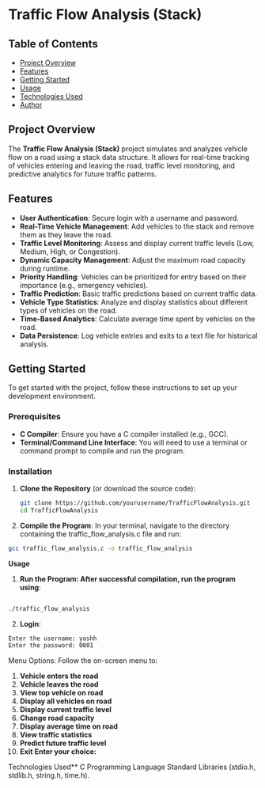 # Traffic Flow Analysis (Stack)

## Table of Contents
- [Project Overview](#project-overview)
- [Features](#features)
- [Getting Started](#getting-started)
- [Usage](#usage)
- [Technologies Used](#technologies-used)
- [Author](#author)

## Project Overview
The **Traffic Flow Analysis (Stack)** project simulates and analyzes vehicle flow on a road using a stack data structure. It allows for real-time tracking of vehicles entering and leaving the road, traffic level monitoring, and predictive analytics for future traffic patterns.

## Features
- **User Authentication**: Secure login with a username and password.
- **Real-Time Vehicle Management**: Add vehicles to the stack and remove them as they leave the road.
- **Traffic Level Monitoring**: Assess and display current traffic levels (Low, Medium, High, or Congestion).
- **Dynamic Capacity Management**: Adjust the maximum road capacity during runtime.
- **Priority Handling**: Vehicles can be prioritized for entry based on their importance (e.g., emergency vehicles).
- **Traffic Prediction**: Basic traffic predictions based on current traffic data.
- **Vehicle Type Statistics**: Analyze and display statistics about different types of vehicles on the road.
- **Time-Based Analytics**: Calculate average time spent by vehicles on the road.
- **Data Persistence**: Log vehicle entries and exits to a text file for historical analysis.

## Getting Started
To get started with the project, follow these instructions to set up your development environment.

### Prerequisites
- **C Compiler**: Ensure you have a C compiler installed (e.g., GCC).
- **Terminal/Command Line Interface**: You will need to use a terminal or command prompt to compile and run the program.

### Installation
1. **Clone the Repository** (or download the source code):
   ```bash
   git clone https://github.com/yourusername/TrafficFlowAnalysis.git
   cd TrafficFlowAnalysis

2. **Compile the Program**: In your terminal, navigate to the directory containing the traffic_flow_analysis.c file and run:
```bash
gcc traffic_flow_analysis.c -o traffic_flow_analysis
```
**Usage**

1. **Run the Program: After successful compilation, run the program using**:
```bash

./traffic_flow_analysis
```
2. **Login**:
```bash
Enter the username: yashh
Enter the password: 0001
```
Menu Options: Follow the on-screen menu to:

1. **Vehicle enters the road**
2. **Vehicle leaves the road**
3. **View top vehicle on road**
4. **Display all vehicles on road**
5. **Display current traffic level**
6. **Change road capacity**
7. **Display average time on road**
8. **View traffic statistics**
9. **Predict future traffic level**
10. **Exit**
**Enter your choice:** 

Technologies Used**
C Programming Language
Standard Libraries (stdio.h, stdlib.h, string.h, time.h).
